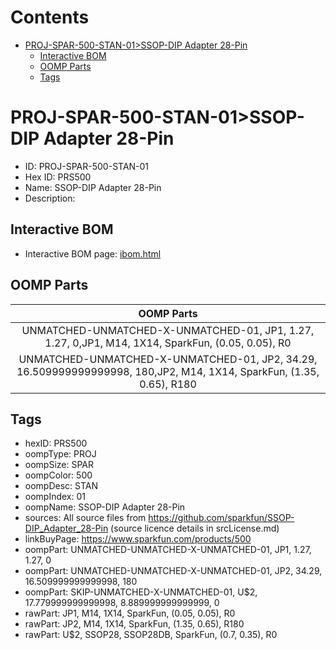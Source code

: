 



Contents
========

* [PROJ-SPAR-500-STAN-01>SSOP-DIP Adapter 28-Pin](#proj-spar-500-stan-01ssop-dip-adapter-28-pin)
	* [Interactive BOM](#interactive-bom)
	* [OOMP Parts](#oomp-parts)
	* [Tags](#tags)

# PROJ-SPAR-500-STAN-01>SSOP-DIP Adapter 28-Pin

- ID: PROJ-SPAR-500-STAN-01
- Hex ID: PRS500
- Name: SSOP-DIP Adapter 28-Pin
- Description: 

## Interactive BOM

- Interactive BOM page: [ibom.html](kicad/bom/ibom.html)

## OOMP Parts
  

|OOMP Parts|
| :---: |
|UNMATCHED-UNMATCHED-X-UNMATCHED-01, JP1, 1.27, 1.27, 0,JP1, M14, 1X14, SparkFun, (0.05, 0.05), R0|
|UNMATCHED-UNMATCHED-X-UNMATCHED-01, JP2, 34.29, 16.509999999999998, 180,JP2, M14, 1X14, SparkFun, (1.35, 0.65), R180|

## Tags

- hexID: PRS500
- oompType: PROJ
- oompSize: SPAR
- oompColor: 500
- oompDesc: STAN
- oompIndex: 01
- oompName: SSOP-DIP Adapter 28-Pin
- sources: All source files from https://github.com/sparkfun/SSOP-DIP_Adapter_28-Pin (source licence details in srcLicense.md)
- linkBuyPage: https://www.sparkfun.com/products/500
- oompPart: UNMATCHED-UNMATCHED-X-UNMATCHED-01, JP1, 1.27, 1.27, 0
- oompPart: UNMATCHED-UNMATCHED-X-UNMATCHED-01, JP2, 34.29, 16.509999999999998, 180
- oompPart: SKIP-UNMATCHED-X-UNMATCHED-01, U$2, 17.779999999999998, 8.889999999999999, 0
- rawPart: JP1, M14, 1X14, SparkFun, (0.05, 0.05), R0
- rawPart: JP2, M14, 1X14, SparkFun, (1.35, 0.65), R180
- rawPart: U$2, SSOP28, SSOP28DB, SparkFun, (0.7, 0.35), R0
